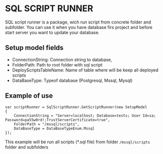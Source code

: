 # SQL SCRIPT RUNNER #

SQL script runner is a package, wich run script from concrete folder and subfolder.
You can use it when you have database firs project and before start server you want to update your database.

## Setup model fields
* ConnectionString: Connection string to database,
* FolderPath: Path to root folder with sql script
* DeployScriptsTableName: Name of table where will be keep all deployed scripts
* DataBaseType: Typeof database (Postgresql, Mssql, Mysql)

## Example of use

```
var scriptRunner = SqlScriptRunner.GetScriptRunner(new SetupModel
{
    ConnectionString = "Server=localhost; Database=tests; User Id=sa; Password=pa55w0rd!;TrustServerCertificate=true",
    FolderPath = "/mssql/scripts",
    DataBaseType = DataBaseTypeEnum.Mssql
});
```

This example will be run all scripts (*.sql file) from folder `/mssql/scripts` folder and subfolders